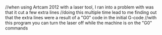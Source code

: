//when using Artcam 2012 with a laser tool, I ran into a problem with was that it cut a few extra lines
//doing this multiple time lead to me finding out that the extra lines were a result of a "G0" code in the initial G-code
//with this program you can turn the laser off while the machine is on the "G0" commands

